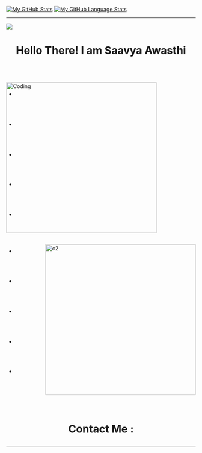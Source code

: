 [![My GitHub Stats](https://github-readme-stats.vercel.app/api/?username=SaavyaAwasthi&count_private=true&theme=nightowl&showicons=true)]()
[![My GitHub Language Stats](https://github-readme-stats.vercel.app/api/top-langs/?username=SaavyaAwasthi&langs_count=5&theme=nightowl)]()


<hr>
<img style= "align: left;" src="https://komarev.com/ghpvc/?username=SaavyaAwasthi&label=Profile%20views&color=eb3734&style=flat" />
<h1 align="center"> Hello There! I am Saavya Awasthi </h1> <br>
<p>
   <br>
  <img align="left" alt="Coding" width="400" src="https://cdn.dribbble.com/users/926537/screenshots/4502924/python-2.gif">
  
<ul>
  <li> <h3 align="left"> <i><b> </b></i> </h3> </li> <br>
  <li> <h3 align="left"> <i><b> </b></i> </h3> </li> <br>
  <li> <h3 align="left"> <i><b> </b></i> </h3> </li> <br>
  <li> <h3 align="left"> <i><b> </b></i> </h3> </li> <br>
  <li> <h3 align="left"> <i><b> </b></i> </h3> </li> <br> <br>
  
</ul>
  
</p>
  
<img alt="c2" align="right" width="400" src = "https://cdn.dribbble.com/users/1292677/screenshots/6139167/avento.gif">

<ul>
  <li> <h3 align="left"> <i><b> </b></i> </h3> </li> <br>
  <li> <h3 align="left"> <i><b> </b></i> </h3> </li> <br>
  <li> <h3 align="left"> <i><b> </b></i> </h3> </li> <br>
  <li> <h3 align="left"> <i><b> </b></i> </h3> </li> <br>
  <li> <h3 align="left"> <i><b> </b></i> </h3> </li> <br>
  
</ul> <br> <br> 

<h1 style.less = "border-bottom: none" align="center"> Contact Me : <hr> </h1><br>

